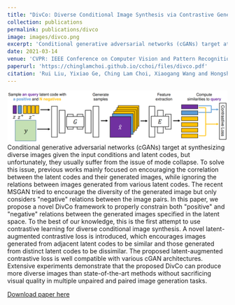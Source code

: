 ```yaml
---
title: "DivCo: Diverse Conditional Image Synthesis via Contrastive Generative Adversarial Network"
collection: publications
permalink: publications/divco
image: images/divco.png
excerpt: 'Conditional generative adversarial networks (cGANs) target at synthesizing diverse images given the input conditions and latent codes, but unfortunately, they usually suffer from the issue of mode collapse. To solve this issue, previous works mainly focused on encouraging the correlation between the latent codes and their generated images, while ignoring the relations between images generated from various latent codes. The recent MSGAN tried to encourage the diversity of the generated image but only considers &quot;negative&quot; relations between the image pairs. In this paper, we propose a novel DivCo framework to properly constrain both &quot;positive&quot; and &quot;negative&quot; relations between the generated images specified in the latent space. To the best of our knowledge, this is the first attempt to use contrastive learning for diverse conditional image synthesis. A novel latent-augmented contrastive loss is introduced, which encourages images generated from adjacent latent codes to be similar and those generated from distinct latent codes to be dissimilar. The proposed latent-augmented contrastive loss is well compatible with various cGAN architectures. Extensive experiments demonstrate that the proposed DivCo can produce more diverse images than state-of-the-art methods without sacrificing visual quality in multiple unpaired and paired image generation tasks.'
date: 2021-03-14
venue: 'CVPR: IEEE Conference on Computer Vision and Pattern Recognition'
paperurl: 'https://chinglamchoi.github.io/cchoi/files/divco.pdf'
citation: 'Rui Liu, Yixiao Ge, Ching Lam Choi, Xiaogang Wang and Hongsheng Li. DivCo: Diverse Conditional Image Synthesis via Contrastive Generative Adversarial Network. In <i>IEEE Conference on Computer Vision and Pattern Recognition</i>, 2021.'
---
```

![](../images/divco.PNG)
Conditional generative adversarial networks (cGANs) target at synthesizing diverse images given the input conditions and latent codes, but unfortunately, they usually suffer from the issue of mode collapse. To solve this issue, previous works mainly focused on encouraging the correlation between the latent codes and their generated images, while ignoring the relations between images generated from various latent codes. The recent MSGAN tried to encourage the diversity of the generated image but only considers &quot;negative&quot; relations between the image pairs. In this paper, we propose a novel DivCo framework to properly constrain both &quot;positive&quot; and &quot;negative&quot; relations between the generated images specified in the latent space. To the best of our knowledge, this is the first attempt to use contrastive learning for diverse conditional image synthesis. A novel latent-augmented contrastive loss is introduced, which encourages images generated from adjacent latent codes to be similar and those generated from distinct latent codes to be dissimilar. The proposed latent-augmented contrastive loss is well compatible with various cGAN architectures. Extensive experiments demonstrate that the proposed DivCo can produce more diverse images than state-of-the-art methods without sacrificing visual quality in multiple unpaired and paired image generation tasks.

[Download paper here](https://chinglamchoi.github.io/cchoi/files/divco.pdf)

